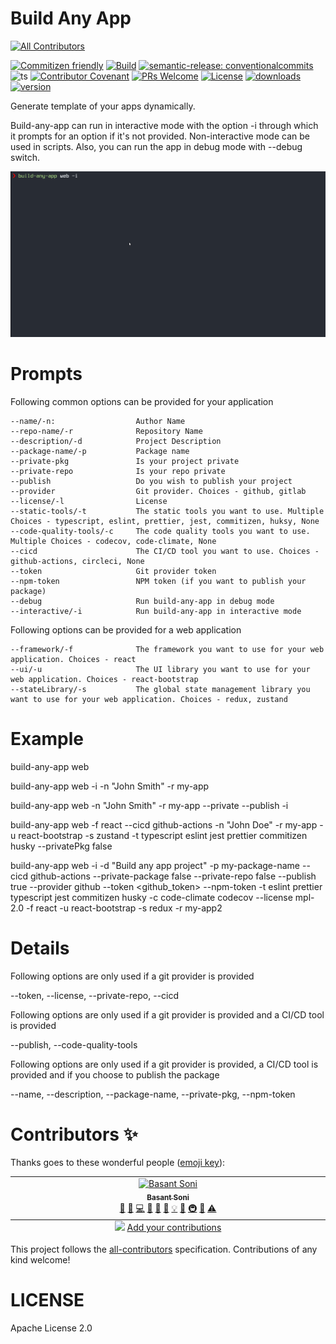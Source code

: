 # Build Any App
<!-- ALL-CONTRIBUTORS-BADGE:START - Do not remove or modify this section -->
[![All Contributors][all-contrib-badge]](#contributors-)
<!-- ALL-CONTRIBUTORS-BADGE:END -->

[![Commitizen friendly][commitizen-badge]][commitizen]
[![Build][build-badge]][build]
[![semantic-release: conventionalcommits][semantic-release-badge]][semantic-release]
![ts][ts-badge]
[![Contributor Covenant][coc-badge]][coc]
[![PRs Welcome][prs-badge]][make-pr]
[![License][license-badge]][license]
[![downloads][downloads-badge]][npmcharts]
[![version][version-badge]][package]

Generate template of your apps dynamically. 

Build-any-app can run in interactive mode with the option -i through which it prompts for an option if it's not provided.
Non-interactive mode can be used in scripts. Also, you can run the app in debug mode with --debug switch.

![](./build-any-app.gif)

# Prompts

Following common options can be provided for your application
    
    --name/-n:                  Author Name
    --repo-name/-r              Repository Name
    --description/-d            Project Description
    --package-name/-p           Package name
    --private-pkg               Is your project private
    --private-repo              Is your repo private
    --publish                   Do you wish to publish your project
    --provider                  Git provider. Choices - github, gitlab
    --license/-l                License
    --static-tools/-t           The static tools you want to use. Multiple Choices - typescript, eslint, prettier, jest, commitizen, huksy, None
    --code-quality-tools/-c     The code quality tools you want to use. Multiple Choices - codecov, code-climate, None
    --cicd                      The CI/CD tool you want to use. Choices - github-actions, circleci, None
    --token                     Git provider token
    --npm-token                 NPM token (if you want to publish your package)
    --debug                     Run build-any-app in debug mode
    --interactive/-i            Run build-any-app in interactive mode

Following options can be provided for a web application
    
    --framework/-f              The framework you want to use for your web application. Choices - react
    --ui/-u                     The UI library you want to use for your web application. Choices - react-bootstrap
    --stateLibrary/-s           The global state management library you want to use for your web application. Choices - redux, zustand

# Example

build-any-app web

build-any-app web -i -n "John Smith" -r my-app

build-any-app web -n "John Smith" -r my-app --private --publish -i

build-any-app web -f react --cicd github-actions -n "John Doe" -r my-app -u react-bootstrap -s zustand -t typescript eslint jest prettier commitizen husky --privatePkg false

build-any-app web -i -d "Build any app project" -p my-package-name --cicd github-actions --private-package false --private-repo false --publish true --provider github --token <github_token> --npm-token <npm-token> -t eslint prettier typescript jest commitizen husky -c code-climate codecov --license mpl-2.0 -f react -u react-bootstrap -s redux -r my-app2

# Details

Following options are only used if a git provider is provided

--token, --license, --private-repo, --cicd

Following options are only used if a git provider is provided and a CI/CD tool is provided

--publish, --code-quality-tools

Following options are only used if a git provider is provided, a CI/CD tool is provided and if you choose to publish the package

--name, --description, --package-name, --private-pkg, --npm-token

# Contributors ✨

Thanks goes to these wonderful people ([emoji key](https://allcontributors.org/docs/en/emoji-key)):

<!-- ALL-CONTRIBUTORS-LIST:START - Do not remove or modify this section -->
<!-- prettier-ignore-start -->
<!-- markdownlint-disable -->
<table>
  <tbody>
    <tr>
      <td align="center" valign="top" width="14.28%"><a href="https://github.com/basantech89"><img src="https://avatars.githubusercontent.com/u/30287271?v=4?s=100" width="100px;" alt="Basant Soni"/><br /><sub><b>Basant Soni</b></sub></a><br /><a href="https://github.com/basantech89/create-app/issues?q=author%3Abasantech89" title="Bug reports">🐛</a> <a href="#blog-basantech89" title="Blogposts">📝</a> <a href="https://github.com/basantech89/create-app/commits?author=basantech89" title="Code">💻</a> <a href="#data-basantech89" title="Data">🔣</a> <a href="https://github.com/basantech89/create-app/commits?author=basantech89" title="Documentation">📖</a> <a href="#design-basantech89" title="Design">🎨</a> <a href="#example-basantech89" title="Examples">💡</a> <a href="#ideas-basantech89" title="Ideas, Planning, & Feedback">🤔</a> <a href="#infra-basantech89" title="Infrastructure (Hosting, Build-Tools, etc)">🚇</a> <a href="https://github.com/basantech89/create-app/pulls?q=is%3Apr+reviewed-by%3Abasantech89" title="Reviewed Pull Requests">👀</a> <a href="https://github.com/basantech89/create-app/commits?author=basantech89" title="Tests">⚠️</a></td>
    </tr>
  </tbody>
  <tfoot>
    <tr>
      <td align="center" size="13px" colspan="7">
        <img src="https://raw.githubusercontent.com/all-contributors/all-contributors-cli/1b8533af435da9854653492b1327a23a4dbd0a10/assets/logo-small.svg">
          <a href="https://all-contributors.js.org/docs/en/bot/usage">Add your contributions</a>
        </img>
      </td>
    </tr>
  </tfoot>
</table>

<!-- markdownlint-restore -->
<!-- prettier-ignore-end -->

<!-- ALL-CONTRIBUTORS-LIST:END -->

This project follows the [all-contributors](https://github.com/all-contributors/all-contributors) specification. Contributions of any kind welcome!

# LICENSE

Apache License 2.0

[package]: https://www.npmjs.com/package/build-any-app
[version-badge]: https://img.shields.io/npm/v/build-any-app.svg?style=flat-square
[downloads-badge]: https://img.shields.io/npm/dm/build-any-app.svg?style=flat-square
[npmcharts]: http://npmcharts.com/compare/build-any-app
[license-badge]: https://img.shields.io/badge/License-Apache_2.0-blue.svg
[license]: https://github.com/basantech89/build-any-app/blob/master/LICENSE
[prs-badge]: https://img.shields.io/badge/PRs-welcome-brightgreen.svg?style=flat-square
[make-pr]: https://makeapullrequest.com
[coc-badge]: https://img.shields.io/badge/Contributor%20Covenant-2.1-4baaaa.svg
[coc]: https://github.com/basantech89/build-any-app/blob/master/CODE_OF_CONDUCT.md
[ts-badge]: https://badgen.net/badge/-/TypeScript/blue?icon=typescript&label
[semantic-release-badge]: https://img.shields.io/badge/semantic--release-conventionalcommits-ff69b4?logo=semantic-release
[semantic-release]: https://github.com/semantic-release/semantic-release
[build-badge]: https://github.com/basantech89/create-app/actions/workflows/build.yml/badge.svg
[build]: https://github.com/basantech89/create-app/actions/workflows/build.yml
[commitizen-badge]: https://img.shields.io/badge/commitizen-friendly-brightgreen.svg
[commitizen]: http://commitizen.github.io/cz-cli/
[all-contrib-badge]: https://img.shields.io/badge/all_contributors-1-orange.svg?style=flat-square